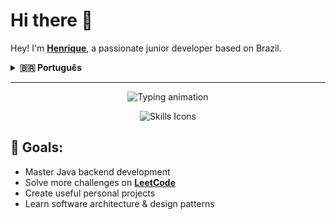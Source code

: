 <h1>Hi there 👋 </h1> 

Hey! I'm [**Henrique**](mailto:henriquelsilva@proton.me), a passionate junior developer based on Brazil.

<details>
  <summary><strong>🇧🇷 Português</strong></summary>

  Fala aí! Me chamo  [**Henrique**](mailto:henriquelsilva@proton.me), sou um desenvolvedor backend júnior do Brasil.

</details>

---

<p align="center">
  <img src="https://readme-typing-svg.demolab.com?font=Fira+Code&size=28&pause=2000&color=0D90F2&center=true&width=600&lines=Junior+Backend+Developer;Java+Student;Tech+Enthusiast+Problem+Solver" alt="Typing animation" />
</p>

<p align="center">
  <img src="https://skillicons.dev/icons?i=java,sqlite,git,github,bash,vscode,arch,spring" alt="Skills Icons" />
</p>

<h2>🎯 Goals: </h2>

<ul>
  <li> Master Java backend development</li>
  <li> Solve more challenges on <a href="https://leetcode.com/lemavoos" target="_blank"><strong>LeetCode</strong></a></li>
  <li> Create useful personal projects</li>
  <li> Learn software architecture & design patterns</li>
</ul>
